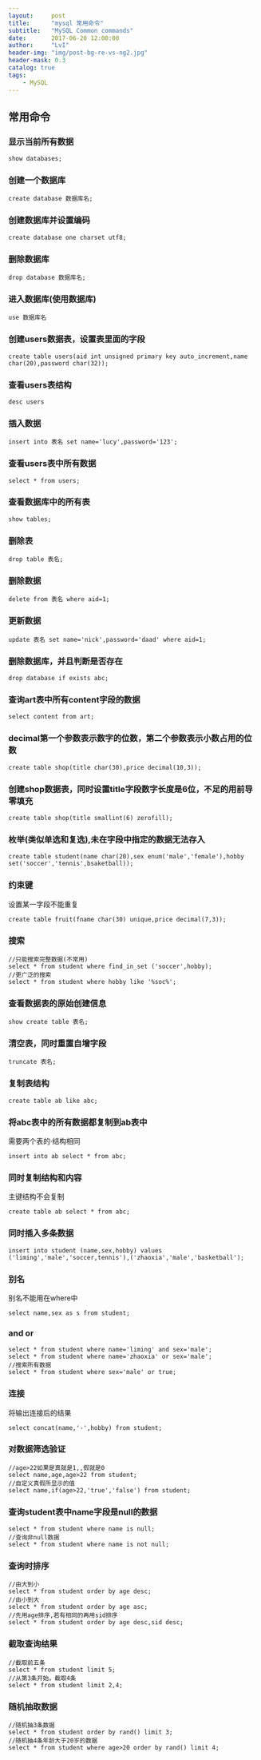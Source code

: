 ```yaml
---
layout:     post
title:      "mysql 常用命令"
subtitle:   "MySQL Common commands"
date:       2017-06-20 12:00:00
author:     "LvI"
header-img: "img/post-bg-re-vs-ng2.jpg"
header-mask: 0.3
catalog: true
tags:
    - MySQL
---
```



## 常用命令


### 显示当前所有数据 

```
show databases;
```

### 创建一个数据库 

```
create database 数据库名;
```

### 创建数据库并设置编码 

```
create database one charset utf8;
```

### 删除数据库 

```
drop database 数据库名;
```

### 进入数据库(使用数据库) 

```
use 数据库名
```

### 创建users数据表，设置表里面的字段 

```
create table users(aid int unsigned primary key auto_increment,name char(20),password char(32));
```

### 查看users表结构

```
desc users
```

### 插入数据 

```
insert into 表名 set name='lucy',password='123';
```

### 查看users表中所有数据 

```
select * from users;
```

### 查看数据库中的所有表 

```
show tables;
```

### 删除表 

```
drop table 表名;
```

### 删除数据 

```
delete from 表名 where aid=1;
```

### 更新数据 

```
update 表名 set name='nick',password='daad' where aid=1;
```

### 删除数据库，并且判断是否存在 

```
drop database if exists abc;
```

### 查询art表中所有content字段的数据 

```
select content from art;
```

### decimal第一个参数表示数字的位数，第二个参数表示小数占用的位数

```
create table shop(title char(30),price decimal(10,3));
```

### 创建shop数据表，同时设置title字段数字长度是6位，不足的用前导零填充

```
create table shop(title smallint(6) zerofill);
```

### 枚举(类似单选和复选),未在字段中指定的数据无法存入

```
create table student(name char(20),sex enum('male','female'),hobby set('soccer','tennis',bsaketball));
```

### 约束键

设置某一字段不能重复

```
create table fruit(fname char(30) unique,price decimal(7,3));
```

### 搜索

```
//只能搜索完整数据(不常用)
select * from student where find_in_set ('soccer',hobby);
//更广泛的搜索
select * from student where hobby like '%soc%';
```

### 查看数据表的原始创建信息

```
show create table 表名;
```

### 清空表，同时重置自增字段

```
truncate 表名;
```

### 复制表结构

```
create table ab like abc;
```

### 将abc表中的所有数据都复制到ab表中

需要两个表的·结构相同

```
insert into ab select * from abc;
```

### 同时复制结构和内容

主键结构不会复制

```
create table ab select * from abc;
```

### 同时插入多条数据

```
insert into student (name,sex,hobby) values ('liming','male','soccer,tennis'),('zhaoxia','male','basketball');
```

### 别名

别名不能用在where中

```
select name,sex as s from student;
```

### and or

```
select * from student where name='liming' and sex='male';
select * from student where name='zhaoxia' or sex='male';
//搜索所有数据
select * from student where sex='male' or true;
```

### 连接

将输出连接后的结果

```
select concat(name,'-',hobby) from student;
```

### 对数据筛选验证

```
//age>22如果是真就是1,,假就是0
select name,age,age>22 from student;
//自定义真假所显示的值
select name,if(age>22,'true','false') from student;
```

### 查询student表中name字段是null的数据

```
select * from student where name is null;
//查询非null数据
select * from student where name is not null;
```

### 查询时排序

```
//由大到小
select * from student order by age desc;
//由小到大
select * from student order by age asc;
//先用age排序,若有相同的再用sid排序
select * from student order by age desc,sid desc;
```

### 截取查询结果

```
//截取前五条
select * from student limit 5;
//从第3条开始，截取4条
select * from student limit 2,4;
```

### 随机抽取数据

```
//随机抽3条数据
select * from student order by rand() limit 3;
//随机抽4条年龄大于20岁的数据
select * from student where age>20 order by rand() limit 4;
```

